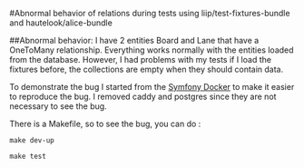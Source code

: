 #Abnormal behavior of relations during tests 
using liip/test-fixtures-bundle and hautelook/alice-bundle

##Abnormal behavior:
I have 2 entities Board and Lane that have a OneToMany relationship.
Everything works normally with the entities loaded from the database.
However, I had problems with my tests if I load the fixtures before, the collections are empty when they should contain data.

To demonstrate the bug I started from the [Symfony Docker](https://github.com/dunglas/symfony-docker) to make it easier to reproduce the bug.
I removed caddy and postgres since they are not necessary to see the bug.

There is a Makefile, so to see the bug, you can do :

```make dev-up```

```make test```